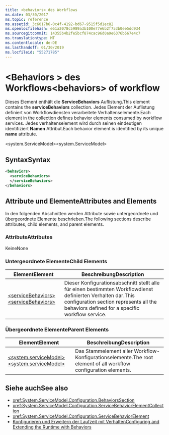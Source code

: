 ```yaml
---
title: <behaviors> des Workflows
ms.date: 03/30/2017
ms.topic: reference
ms.assetid: 3c6017b6-0c4f-4192-bd67-9515f5d1ec82
ms.openlocfilehash: e61a2078c5989a3b100e77e6b2f753b0ee5dd934
ms.sourcegitcommit: 14355b4b2fe5bcf874cac96d0a9e6376b567e4c7
ms.translationtype: MT
ms.contentlocale: de-DE
ms.lasthandoff: 01/30/2019
ms.locfileid: "55271785"
---
```

# <a name="behaviors-of-workflow"></a><span data-ttu-id="df42f-102">\<Behaviors > des Workflows</span><span class="sxs-lookup"><span data-stu-id="df42f-102">\<behaviors> of workflow</span></span>
<span data-ttu-id="df42f-103">Dieses Element enthält die **ServiceBehaviors** Auflistung.</span><span class="sxs-lookup"><span data-stu-id="df42f-103">This element contains the **serviceBehaviors** collection.</span></span>  <span data-ttu-id="df42f-104">Jedes Element der Auflistung definiert von Workflowdiensten verarbeitete Verhaltenselemente.</span><span class="sxs-lookup"><span data-stu-id="df42f-104">Each element in the collection defines behavior elements consumed by workflow services.</span></span> <span data-ttu-id="df42f-105">Jedes verhaltenselement wird durch seinen eindeutigen identifiziert **Namen** Attribut.</span><span class="sxs-lookup"><span data-stu-id="df42f-105">Each behavior element is identified by its unique **name** attribute.</span></span>  
  
 <span data-ttu-id="df42f-106">\<system.ServiceModel></span><span class="sxs-lookup"><span data-stu-id="df42f-106">\<system.ServiceModel></span></span>  
  
## <a name="syntax"></a><span data-ttu-id="df42f-107">Syntax</span><span class="sxs-lookup"><span data-stu-id="df42f-107">Syntax</span></span>  
  
```xml  
<behaviors>  
  <serviceBehaviors>  
  </serviceBehaviors>  
</behaviors>  
```  
  
## <a name="attributes-and-elements"></a><span data-ttu-id="df42f-108">Attribute und Elemente</span><span class="sxs-lookup"><span data-stu-id="df42f-108">Attributes and Elements</span></span>  
 <span data-ttu-id="df42f-109">In den folgenden Abschnitten werden Attribute sowie untergeordnete und übergeordnete Elemente beschrieben.</span><span class="sxs-lookup"><span data-stu-id="df42f-109">The following sections describe attributes, child elements, and parent elements.</span></span>  
  
### <a name="attributes"></a><span data-ttu-id="df42f-110">Attribute</span><span class="sxs-lookup"><span data-stu-id="df42f-110">Attributes</span></span>  
 <span data-ttu-id="df42f-111">Keine</span><span class="sxs-lookup"><span data-stu-id="df42f-111">None</span></span>  
  
### <a name="child-elements"></a><span data-ttu-id="df42f-112">Untergeordnete Elemente</span><span class="sxs-lookup"><span data-stu-id="df42f-112">Child Elements</span></span>  
  
|<span data-ttu-id="df42f-113">Element</span><span class="sxs-lookup"><span data-stu-id="df42f-113">Element</span></span>|<span data-ttu-id="df42f-114">Beschreibung</span><span class="sxs-lookup"><span data-stu-id="df42f-114">Description</span></span>|  
|-------------|-----------------|  
|[<span data-ttu-id="df42f-115">\<serviceBehaviors></span><span class="sxs-lookup"><span data-stu-id="df42f-115">\<serviceBehaviors></span></span>](../../../../../docs/framework/configure-apps/file-schema/windows-workflow-foundation/servicebehaviors-of-workflow.md)|<span data-ttu-id="df42f-116">Dieser Konfigurationsabschnitt stellt alle für einen bestimmten Workflowdienst definierten Verhalten dar.</span><span class="sxs-lookup"><span data-stu-id="df42f-116">This configuration section represents all the behaviors defined for a specific workflow service.</span></span>|  
  
### <a name="parent-elements"></a><span data-ttu-id="df42f-117">Übergeordnete Elemente</span><span class="sxs-lookup"><span data-stu-id="df42f-117">Parent Elements</span></span>  
  
|<span data-ttu-id="df42f-118">Element</span><span class="sxs-lookup"><span data-stu-id="df42f-118">Element</span></span>|<span data-ttu-id="df42f-119">Beschreibung</span><span class="sxs-lookup"><span data-stu-id="df42f-119">Description</span></span>|  
|-------------|-----------------|  
|[<span data-ttu-id="df42f-120">\<system.serviceModel></span><span class="sxs-lookup"><span data-stu-id="df42f-120">\<system.serviceModel></span></span>](../../../../../docs/framework/configure-apps/file-schema/wcf/system-servicemodel.md)|<span data-ttu-id="df42f-121">Das Stammelement aller Workflow-Konfigurationselemente.</span><span class="sxs-lookup"><span data-stu-id="df42f-121">The root element of all workflow configuration elements.</span></span>|  
  
## <a name="see-also"></a><span data-ttu-id="df42f-122">Siehe auch</span><span class="sxs-lookup"><span data-stu-id="df42f-122">See also</span></span>
- <xref:System.ServiceModel.Configuration.BehaviorsSection>
- <xref:System.ServiceModel.Configuration.ServiceBehaviorElementCollection>
- <xref:System.ServiceModel.Configuration.ServiceBehaviorElement>
- [<span data-ttu-id="df42f-123">Konfigurieren und Erweitern der Laufzeit mit Verhalten</span><span class="sxs-lookup"><span data-stu-id="df42f-123">Configuring and Extending the Runtime with Behaviors</span></span>](../../../../../docs/framework/wcf/extending/configuring-and-extending-the-runtime-with-behaviors.md)
